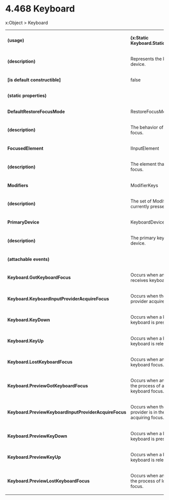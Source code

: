 <html dir="LTR" xmlns:mshelp="http://msdn.microsoft.com/mshelp" xmlns:ddue="http://ddue.schemas.microsoft.com/authoring/2003/5" xmlns:xlink="http://www.w3.org/1999/xlink" xmlns:tool="http://www.microsoft.com/tooltip"><body><input type="hidden" id="userDataCache" class="userDataStyle"><input type="hidden" id="hiddenScrollOffset"><img id="dropDownImage" style="display:none; height:0; width:0;" src="../local/drpdown.gif"><img id="dropDownHoverImage" style="display:none; height:0; width:0;" src="../local/drpdown_orange.gif"><img id="collapseImage" style="display:none; height:0; width:0;" src="../local/collapse.gif"><img id="expandImage" style="display:none; height:0; width:0;" src="../local/exp.gif"><img id="collapseAllImage" style="display:none; height:0; width:0;" src="../local/collall.gif"><img id="expandAllImage" style="display:none; height:0; width:0;" src="../local/expall.gif"><img id="copyImage" style="display:none; height:0; width:0;" src="../local/copycode.gif"><img id="copyHoverImage" style="display:none; height:0; width:0;" src="../local/copycodeHighlight.gif"><div id="header"><h1 class="heading">4.468 Keyboard</h1></div><div id="mainSection"><div id="mainBody"><div id="allHistory" class="saveHistory" onsave="saveAll()" onload="loadAll()"></div>




<p xmlns:wsd="http://wsdev.schemas.microsoft.com/authoring/2008/2" xmlns:msxsl="urn:schemas-microsoft-com:xslt" xmlns:script="urn:script" xmlns:build="urn:build">
<div id="sectionSection0" class="section" name="collapseableSection"><content xmlns="http://ddue.schemas.microsoft.com/authoring/2003/5" xmlns:wsd="http://wsdev.schemas.microsoft.com/authoring/2008/2" xmlns:msxsl="urn:schemas-microsoft-com:xslt" xmlns:script="urn:script" xmlns:build="urn:build">
				</content></div><div id="sectionSection1" class="section" name="collapseableSection"><content xmlns="http://ddue.schemas.microsoft.com/authoring/2003/5" xmlns:wsd="http://wsdev.schemas.microsoft.com/authoring/2008/2" xmlns:msxsl="urn:schemas-microsoft-com:xslt" xmlns:script="urn:script" xmlns:build="urn:build">
					<p xmlns="">
						<mshelp:link keywords="32151b2e-6b09-45cd-afba-003da191b81a" tabindex="0">x:Object</mshelp:link> &gt; Keyboard</p>
					<p xmlns=""><b></b></p><table class="ProtocolAuthoredTable" xmlns=""><tr>
								<td>
									<p>
										<b>(usage)</b>
									</p>
								</td>
								<td>
									<p>
										<b>{x:Static Keyboard.StaticPropertyName}</b>
									</p>
								</td>
							</tr><tr>
							<td>
								<p>
									<b>(description)</b>
								</p>
							</td>
							<td>
								<p>Represents the keyboard device.</p>
							</td>
						</tr><tr>
							<td>
								<p>
									<b>[is default constructible]</b>
								</p>
							</td>
							<td>
								<p>false</p>
							</td>
						</tr><tr>
							<td>
								<p>
									<b>(static properties)</b>
								</p>
							</td>
							<td>
							</td>
						</tr><tr>
							<td>
								<p>
									<b>DefaultRestoreFocusMode</b>
								</p>
							</td>
							<td>
								<p>
									<mshelp:link keywords="9948d96d-8631-4909-a8fd-e96ff230eca3" tabindex="0">RestoreFocusMode</mshelp:link>
								</p>
							</td>
						</tr><tr>
							<td>
								<p>
									<b>(description)</b>
								</p>
							</td>
							<td>
								<p>The behavior of when restoring focus.</p>
							</td>
						</tr><tr>
							<td>
								<p>
									<b>FocusedElement</b>
								</p>
							</td>
							<td>
								<p>
									<mshelp:link keywords="b848a29c-a29a-467f-9f8b-ea1cdf410d12" tabindex="0">IInputElement</mshelp:link>
								</p>
							</td>
						</tr><tr>
							<td>
								<p>
									<b>(description)</b>
								</p>
							</td>
							<td>
								<p>The element that has keyboard focus.</p>
							</td>
						</tr><tr>
							<td>
								<p>
									<b>Modifiers</b>
								</p>
							</td>
							<td>
								<p>
									<mshelp:link keywords="5c88a64e-203e-4fa6-8311-eebb9da55f58" tabindex="0">ModifierKeys</mshelp:link>
								</p>
							</td>
						</tr><tr>
							<td>
								<p>
									<b>(description)</b>
								</p>
							</td>
							<td>
								<p>The set of ModifierKeys that are currently pressed.</p>
							</td>
						</tr><tr>
							<td>
								<p>
									<b>PrimaryDevice</b>
								</p>
							</td>
							<td>
								<p>KeyboardDevice</p>
							</td>
						</tr><tr>
							<td>
								<p>
									<b>(description)</b>
								</p>
							</td>
							<td>
								<p>The primary keyboard input device.</p>
							</td>
						</tr><tr>
							<td>
								<p>
									<b>(attachable events)</b>
								</p>
							</td>
							<td>
							</td>
						</tr><tr>
							<td>
								<p>
									<b>Keyboard.GotKeyboardFocus</b>
								</p>
							</td>
							<td>
								<p>Occurs when an element receives keyboard focus.</p>
							</td>
						</tr><tr>
							<td>
								<p>
									<b>Keyboard.KeyboardInputProviderAcquireFocus</b>
								</p>
							</td>
							<td>
								<p>Occurs when the keyboard input provider acquires focus.</p>
							</td>
						</tr><tr>
							<td>
								<p>
									<b>Keyboard.KeyDown</b>
								</p>
							</td>
							<td>
								<p>Occurs when a key on the keyboard is pressed.</p>
							</td>
						</tr><tr>
							<td>
								<p>
									<b>Keyboard.KeyUp</b>
								</p>
							</td>
							<td>
								<p>Occurs when a key on the keyboard is released.</p>
							</td>
						</tr><tr>
							<td>
								<p>
									<b>Keyboard.LostKeyboardFocus</b>
								</p>
							</td>
							<td>
								<p>Occurs when an element loses keyboard focus.</p>
							</td>
						</tr><tr>
							<td>
								<p>
									<b>Keyboard.PreviewGotKeyboardFocus</b>
								</p>
							</td>
							<td>
								<p>Occurs when an element is in the process of acquiring keyboard focus.</p>
							</td>
						</tr><tr>
							<td>
								<p>
									<b>Keyboard.PreviewKeyboardInputProviderAcquireFocus</b>
								</p>
							</td>
							<td>
								<p>Occurs when the keyboard input provider is in the process of acquiring focus.</p>
							</td>
						</tr><tr>
							<td>
								<p>
									<b>Keyboard.PreviewKeyDown</b>
								</p>
							</td>
							<td>
								<p>Occurs when a key on the keyboard is pressed.</p>
							</td>
						</tr><tr>
							<td>
								<p>
									<b>Keyboard.PreviewKeyUp</b>
								</p>
							</td>
							<td>
								<p>Occurs when a key on the keyboard is released.</p>
							</td>
						</tr><tr>
							<td>
								<p>
									<b>Keyboard.PreviewLostKeyboardFocus</b>
								</p>
							</td>
							<td>
								<p>Occurs when an element is in the process of losing keyboard focus.</p>
							</td>
						</tr></table>
				</content></div><!--[if gte IE 5]>
			<tool:tip element="languageFilterToolTip" avoidmouse="false"/>
		<![endif]--></div><a name="feedback"></a><span></span></div></body></html>
